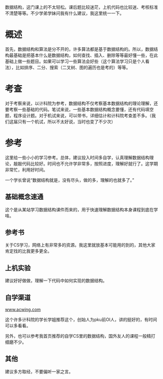 数据结构，这门课上的不太轻松。课后题比较迷茫，上机代码也比较迷、考核标准不清楚等等。不少学弟学妹问我有什么建议，我这里统一一下。



# 概述

首先，数据结构和算法是分不开的，许多算法都是基于数据结构的。所以，数据结构最基础是把基本什么是数据结构，如何查找、插入、删除等等最好懂一些，在此基础上做一些题目。如果可以学习一些算法会好些（这个算法学习只是个人看法），比如排序、二分、搜索（二叉树、图的遍历也是考的）等等。



# 考查

对于考察来说，以计科院为参考，数据结构不仅考察基本数据结构的理论理解，还要考察一些基础的代码。笔试来说，一些基本数据结构概念要懂，还有代码填空题，程序设计题。对于机试来说，可以带书，详细估计和计科院考查差不多。（我们这届只有一个机试，所以不太好说，当时也变了不少次）



# 参考

这里给一些小小的学习参考。总体，建议投入时间多自学，认真理解数据结构理论，敲敲代码比较好。时间也不允许学非常多，按照进度，理解好就行了。这学期非常忙，利用好时间。

一个学长曾说“数据结构就是，没有尽头，做的多，理解的也就多了。”



## 基础概念速通

这个是从某站学习数据结构课件而来的，用于快速理解数据结构本身课程到底在学啥。



## 参考书

关于CS学习，网络上有非常多的资源。我这里就放基本可能用的到的，其他大家肯定找的比我更多更全。



## 上机实验

建议好好做做，理解一下代码中如何实现的数据结构。



## 自学渠道

www.acwing.com

这个许多计科院的学长学姐推荐这个，创始人为pku前OI人，讲的挺好的，有时间可以多看看。

另外，也可以参考我首页推荐的自学CS里的数据结构，国外友人的课程一般精打细磨不少。



## 其他

建议多方取经，不要偏听一家之言。

